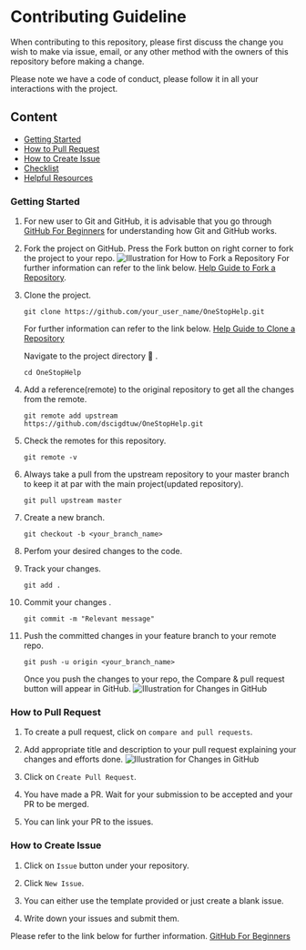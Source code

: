 # Contributing Guideline

When contributing to this repository, please first discuss the change you wish to make via issue,
email, or any other method with the owners of this repository before making a change. 

Please note we have a code of conduct, please follow it in all your interactions with the project.

## Content
- [Getting Started](#getting-started)
- [How to Pull Request](#how-to-pull-request)
- [How to Create Issue](#how-to-create-issue)
- [Checklist](#Checklist)
- [Helpful Resources](#helpful-resources)

### Getting Started
1.  For new user to Git and GitHub, it is advisable that you go through
    [GitHub For Beginners](http://readwrite.com/2013/09/30/understanding-github-a-journey-for-beginners-part-1/)
    for understanding how Git and GitHub works.
    
2.  Fork the project on GitHub.
    Press the Fork button on right corner to fork the project to your repo.
    ![Illustration for How to Fork a Repository](https://hisham.hm/img/posts/github-fork.png)
    For further information can refer to the link below.
    [Help Guide to Fork a Repository](https://help.github.com/en/articles/fork-a-repo/).

3.  Clone the project.
    ```
    git clone https://github.com/your_user_name/OneStopHelp.git
    ```

    For further information can refer to the link below.
    [Help Guide to Clone a Repository](https://help.github.com/en/articles/cloning-a-repository)

    Navigate to the project directory :file_folder: .

    ```
    cd OneStopHelp
    ```

4. Add a reference(remote) to the original repository to get all the changes from the remote.

    ```
    git remote add upstream https://github.com/dscigdtuw/OneStopHelp.git
    ```

5. Check the remotes for this repository.

    ```
    git remote -v
    ```

6. Always take a pull from the upstream repository to your master branch to keep it at par with the main project(updated repository).

    ```
    git pull upstream master
    ```

7. Create a new branch.

    ```
    git checkout -b <your_branch_name>
    ```

8. Perfom your desired changes to the code.

9. Track your changes.

    ```
    git add . 
    ```

10. Commit your changes .

    ```
    git commit -m "Relevant message"
    ```

11. Push the committed changes in your feature branch to your remote repo.

    ```
    git push -u origin <your_branch_name>
    ```
    Once you push the changes to your repo, the Compare & pull request button will appear in GitHub.
   ![Illustration for Changes in GitHub](https://archaeogeek.github.io/gettingstartedwithgit/images/github_pullrequest1.png)

### How to Pull Request
1. To create a pull request, click on `compare and pull requests`.

2. Add appropriate title and description to your pull request explaining your changes and efforts done.
   ![Illustration for Changes in GitHub](https://archaeogeek.github.io/gettingstartedwithgit/images/github_pullrequest2.png)

3. Click on `Create Pull Request`.

4. You have made a PR. Wait for your submission to be accepted and your PR to be merged.

5. You can link your PR to the issues.

### How to Create Issue
1. Click on ```Issue``` button under your repository.

2. Click ```New Issue```.

3. You can either use the template provided or just create a blank issue.

4. Write down your issues and submit them.

Please refer to the link below for further information.
[GitHub For Beginners](https://docs.github.com/en/issues/tracking-your-work-with-issues/creating-an-issue)



